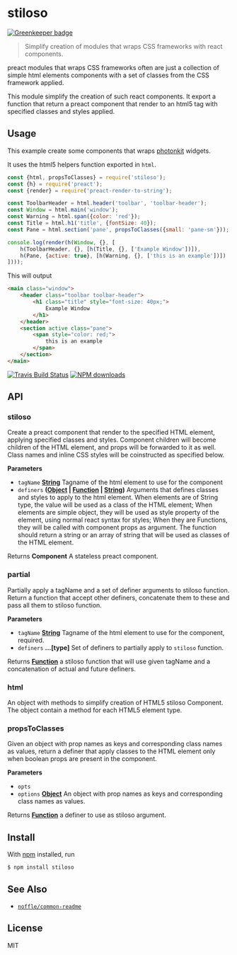 # stiloso

[![Greenkeeper badge](https://badges.greenkeeper.io/parro-it/stiloso.svg)](https://greenkeeper.io/)

> Simplify creation of modules that wraps CSS frameworks with react components.

preact modules that wraps CSS frameworks often are just a collection of  simple html elements components with a set of classes from the CSS framework applied.

This module simplify the creation of such react components.
It export a function that return a preact component that render to an html5 tag with specified classes and styles applied.

## Usage

This example create some components that wraps [photonkit](photonkit.com)
widgets.

It uses the html5 helpers function exported in `html`.

```js
const {html, propsToClasses} = require('stiloso');
const {h} = require('preact');
const {render} = require('preact-render-to-string');

const ToolbarHeader = html.header('toolbar', 'toolbar-header');
const Window = html.main('window');
const Warning = html.span({color: 'red'});
const Title = html.h1('title', {fontSize: 40});
const Pane = html.section('pane', propsToClasses({small: 'pane-sm'}));

console.log(render(h(Window, {}, [
	h(ToolbarHeader, {}, [h(Title, {}, ['Example Window'])]),
	h(Pane, {active: true}, [h(Warning, {}, ['this is an example'])])
])));
```

This will output

```html
<main class="window">
	<header class="toolbar toolbar-header">
		<h1 class="title" style="font-size: 40px;">
			Example Window
		</h1>
	</header>
	<section active class="pane">
		<span style="color: red;">
			this is an example
		</span>
	</section>
</main>
```

[![Travis Build Status](https://img.shields.io/travis/parro-it/stiloso/master.svg)](http://travis-ci.org/parro-it/stiloso)
[![NPM downloads](https://img.shields.io/npm/dt/stiloso.svg)](https://npmjs.org/package/stiloso)

## API

<!-- Generated by documentation.js. Update this documentation by updating the source code. -->

### stiloso

Create a preact component that render to the specified HTML element, applying
specified classes and styles.
Component children will become children of the HTML element, and props will be
forwarded to it as well. Class names and inline CSS styles will be coinstructed as specified below.

**Parameters**

-   `tagName` **[String](https://developer.mozilla.org/en-US/docs/Web/JavaScript/Reference/Global_Objects/String)** Tagname of the html element to use for the component
-   `definers` **([Object](https://developer.mozilla.org/en-US/docs/Web/JavaScript/Reference/Global_Objects/Object) \| [Function](https://developer.mozilla.org/en-US/docs/Web/JavaScript/Reference/Statements/function) \| [String](https://developer.mozilla.org/en-US/docs/Web/JavaScript/Reference/Global_Objects/String))** Arguments that defines classes and styles to apply
    to the html element.
    When elements are of String type, the value will be used as a class of the HTML element;
    When elements are simple object, they will be used as style property of the element, using
    normal react syntax for styles;
    When they are Functions,  they will be called with component props as argument.
    The function should return a string or an array of string that will be used as classes of the HTML element.

Returns **Component** A stateless preact component.

### partial

Partially apply a tagName and a set of definer arguments to stiloso function.
Return a function that accept other definers, concatenate them to these and
pass all them to stiloso function.

**Parameters**

-   `tagName` **[String](https://developer.mozilla.org/en-US/docs/Web/JavaScript/Reference/Global_Objects/String)** Tagname of the html element to use for the component, required.
-   `definers` **...\[type]** Set of definers to partially apply to `stiloso` function.

Returns **[Function](https://developer.mozilla.org/en-US/docs/Web/JavaScript/Reference/Statements/function)** a stiloso function that will use given tagName and a concatenation of actual and future definers.

### html

An object with methods to simplify creation of HTML5 stiloso Component.
The object contain a method for each HTML5 element type.

### propsToClasses

Given an object with prop names as keys and corresponding class names
as values, return a definer that apply classes to the HTML element only when
boolean props are present in the component.

**Parameters**

-   `opts`  
-   `options` **[Object](https://developer.mozilla.org/en-US/docs/Web/JavaScript/Reference/Global_Objects/Object)** An object with prop names as keys and corresponding class names
    as values.

Returns **[Function](https://developer.mozilla.org/en-US/docs/Web/JavaScript/Reference/Statements/function)** a definer to use as stiloso argument.

## Install

With [npm](https://npmjs.org/) installed, run

    $ npm install stiloso

## See Also

-   [`noffle/common-readme`](https://github.com/noffle/common-readme)

## License

MIT
